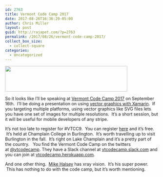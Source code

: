 ```yaml
---
id: 2763
title: Vermont Code Camp 2017
date: 2017-08-26T16:36:29-05:00
author: Chris Miller
layout: post
guid: http://rajapet.com/?p=2763
permalink: /2017/08/26/vermont-code-camp-2017/
collect_box_size:
  - collect-square
categories:
  - Uncategorized
---
```

[<img loading="lazy" class="alignnone size-medium" src="https://i2.wp.com/photos.smugmug.com/photos/i-ns5k5w9/0/4ef2f179/S/i-ns5k5w9-S.png?resize=400%2C84&#038;ssl=1" width="400" height="84"  />](https://www.vtcodecamp.org/)

So it looks like I&#8217;ll be speaking at [Vermont Code Camp 2017](https://www.vtcodecamp.org/) on September 16th.  I&#8217;ll be doing a presentation on using [vector graphics with Xamarin](https://www.vtcodecamp.org/2017/sessions#vector-graphics-in-xamarin).  If you targeting multiple platforms, using vector graphics like SVG files lets you have one set of images for multiple resolutions.  It&#8217;s a short session, but it will be useful for mobile developers of any stripe.

It&#8217;s not too late to register for #VTCC9.  You can register [here](https://www.meetup.com/VTCode/events/240096766/) and it&#8217;s free.  It&#8217;s held at Champlain College in Burlington.  It&#8217;s worth travelling up to visit Burlington in the fall.  It&#8217;s right on Lake Champlain and it&#8217;s a pretty part of the country.   You find the Vermont Code Camp on the twitters at [@vtcodecamp](https://twitter.com/vtcodecamp). They have a Slack channel at [vtcodecamp.slack.com](http://vtcodecamp.slack.com/) and you can join at [vtcodecamp.herokuapp.com](https://vtcodecamp.herokuapp.com/).

And one other thing.  [Mike Halsey](https://www.youtube.com/user/halseymike) has xray vision.  It&#8217;s his super power.  This has nothing to do with the code camp, but it&#8217;s worth mentioning.